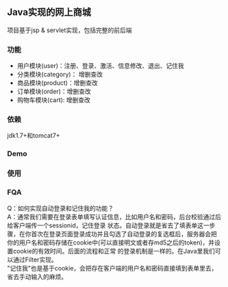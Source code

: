 ## Java实现的网上商城
项目基于jsp & servlet实现，包括完整的前后端

### 功能
- 用户模块(user)：注册、登录、激活、信息修改、退出、记住我
- 分类模块(category)： 增删查改
- 商品模块(product)：增删查改
- 订单模块(order)：增删查改
- 购物车模块(cart): 增删查改

### 依赖
jdk1.7+和tomcat7+

### Demo

### 使用

### FQA
Q：如何实现自动登录和记住我的功能？  
A：通常我们需要在登录表单填写认证信息，比如用户名和密码，后台校验通过后给客户端传一个sessionid，记住登录
状态。自动登录就是省去了填表单这一步骤，在你首次在登录页面登录成功并且勾选了自动登录的复选框后，服务器会把
你的用户名和密码存储在cookie中(可以直接明文或者存md5之后的token)，并设置cookie的有效时间。后面的流程和正常
的登录机制是一样的。在Java里我们可以通过Filter实现。  
"记住我"也是基于cookie，会把存在客户端的用户名和密码直接填到表单里去，省去手动输入的麻烦。